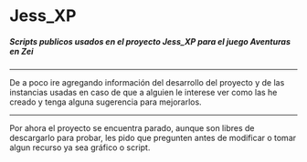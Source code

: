 # Jess_XP
##### Scripts publicos usados en el proyecto Jess_XP para el juego Aventuras en Zei

____

De a poco ire agregando información del desarrollo del proyecto y de las instancias usadas en caso de que a alguien le interese ver como las he creado y tenga alguna sugerencia para mejorarlos.

____
Por ahora el proyecto se encuentra parado, aunque son libres de descargarlo para probar, les pido que pregunten antes de modificar o tomar algun recurso ya sea gráfico o script.
